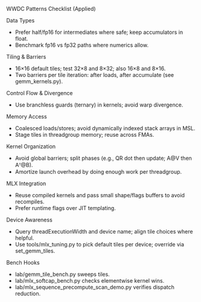 WWDC Patterns Checklist (Applied)

Data Types
- Prefer half/fp16 for intermediates where safe; keep accumulators in float.
- Benchmark fp16 vs fp32 paths where numerics allow.

Tiling & Barriers
- 16×16 default tiles; test 32×8 and 8×32; also 16×8 and 8×16.
- Two barriers per tile iteration: after loads, after accumulate (see gemm_kernels.py).

Control Flow & Divergence
- Use branchless guards (ternary) in kernels; avoid warp divergence.

Memory Access
- Coalesced loads/stores; avoid dynamically indexed stack arrays in MSL.
- Stage tiles in threadgroup memory; reuse across FMAs.

Kernel Organization
- Avoid global barriers; split phases (e.g., QR dot then update; A@V then Aᵀ@B).
- Amortize launch overhead by doing enough work per threadgroup.

MLX Integration
- Reuse compiled kernels and pass small shape/flags buffers to avoid recompiles.
- Prefer runtime flags over JIT templating.

Device Awareness
- Query threadExecutionWidth and device name; align tile choices where helpful.
- Use tools/mlx_tuning.py to pick default tiles per device; override via set_gemm_tiles.

Bench Hooks
- lab/gemm_tile_bench.py sweeps tiles.
- lab/mlx_softcap_bench.py checks elementwise kernel wins.
- lab/mlx_sequence_precompute_scan_demo.py verifies dispatch reduction.

